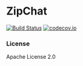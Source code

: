 ZipChat
==================
[![Build Status](https://travis-ci.org/Kdoherty11/ZipChat.svg?branch=master)](https://travis-ci.org/Kdoherty11/ZipChat)
[![codecov.io](http://codecov.io/github/Kdoherty11/ZipChat/coverage.svg?branch=master)](http://codecov.io/github/Kdoherty11/ZipChat?branch=master)

### License

Apache License 2.0
